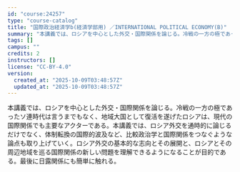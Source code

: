 ```yaml
---
id: "course:24257"
type: "course-catalog"
title: "国際政治経済学b(経済学部用) ／INTERNATIONAL POLITICAL ECONOMY(B)"
summary: "本講義では、ロシアを中心とした外交・国際関係を論じる。冷戦の一方の極であったソ連時代は言うまでもなく、地域大国として復活を遂げたロシアは、現代の国際関係でも主要なアクターである。本講義では、ロシア外交を通時的に論じるだけでなく、体制転換の国…"
tags: []
campus: ""
credits: 2
instructors: []
license: "CC-BY-4.0"
version:
  created_at: "2025-10-09T03:48:57Z"
  updated_at: "2025-10-09T03:48:57Z"
---
```

本講義では、ロシアを中心とした外交・国際関係を論じる。冷戦の一方の極であったソ連時代は言うまでもなく、地域大国として復活を遂げたロシアは、現代の国際関係でも主要なアクターである。本講義では、ロシア外交を通時的に論じるだけでなく、体制転換の国際的波及など、比較政治学と国際関係をつなぐような論点も取り上げていく。ロシア外交の基本的な志向とその展開と、ロシアとその周辺地域を巡る国際関係の新しい問題を理解できるようになることが目的である。最後に日露関係にも簡単に触れる。

